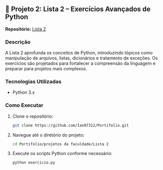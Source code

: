 
## 📘 Projeto 2: Lista 2 – Exercícios Avançados de Python

**Repositório:** [Lista 2](https://github.com/Ian07312/Portifolio/tree/main/projetos%20da%20faculdade/Lista%202)

### Descrição

A Lista 2 aprofunda os conceitos de Python, introduzindo tópicos como manipulação de arquivos, listas, dicionários e tratamento de exceções. Os exercícios são projetados para fortalecer a compreensão da linguagem e preparar para projetos mais complexos.


### Tecnologias Utilizadas

* Python 3.x

### Como Executar

1. Clone o repositório:

   ```bash
   git clone https://github.com/Ian07312/Portifolio.git
   ```
2. Navegue até o diretório do projeto:

   ```bash
   cd Portifolio/projetos da faculdade/Lista 2
   ```
3. Execute os scripts Python conforme necessário:

   ```bash
   python exercicio.py
   ```

